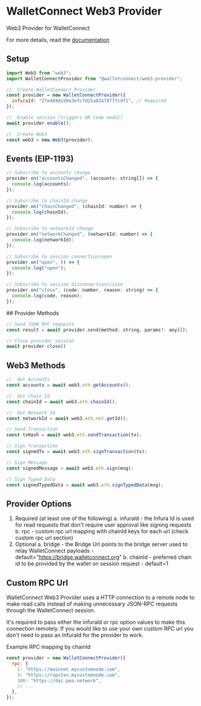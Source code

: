 # WalletConnect Web3 Provider

Web3 Provider for WalletConnect

For more details, read the [documentation](https://docs.walletconnect.org)

## Setup

```javascript
import Web3 from "web3";
import WalletConnectProvider from "@walletconnect/web3-provider";

//  Create WalletConnect Provider
const provider = new WalletConnectProvider({
  infuraId: "27e484dcd9e3efcfd25a83a78777cdf1", // Required
});

//  Enable session (triggers QR Code modal)
await provider.enable();

//  Create Web3
const web3 = new Web3(provider);
```

## Events (EIP-1193)

```javascript
// Subscribe to accounts change
provider.on("accountsChanged", (accounts: string[]) => {
  console.log(accounts);
});

// Subscribe to chainId change
provider.on("chainChanged", (chainId: number) => {
  console.log(chainId);
});

// Subscribe to networkId change
provider.on("networkChanged", (networkId: number) => {
  console.log(networkId);
});

// Subscribe to session connection/open
provider.on("open", () => {
  console.log("open");
});

// Subscribe to session disconnection/close
provider.on("close", (code: number, reason: string) => {
  console.log(code, reason);
});
```

## Provider Methods

```javascript
// Send JSON RPC requests
const result = await provider.send(method: string, params?: any[]);

// Close provider session
await provider.close()
```

## Web3 Methods

```javascript
//  Get Accounts
const accounts = await web3.eth.getAccounts();

//  Get Chain Id
const chainId = await web3.eth.chainId();

//  Get Network Id
const networkId = await web3.eth.net.getId();

// Send Transaction
const txHash = await web3.eth.sendTransaction(tx);

// Sign Transaction
const signedTx = await web3.eth.signTransaction(tx);

// Sign Message
const signedMessage = await web3.eth.sign(msg);

// Sign Typed Data
const signedTypedData = await web3.eth.signTypedData(msg);
```

## Provider Options

1. Required (at least one of the following)
   a. infuraId - the Infura Id is used for read requests that don't require user approval like signing requests
   b. rpc - custom rpc url mapping with chainId keys for each url (check custom rpc url section)
2. Optional
   a. bridge - the Bridge Url points to the bridge server used to relay WalletConnect payloads - default="https://bridge.walletconnect.org"
   b. chainId - preferred chain id to be provided by the wallet on session request - default=1

## Custom RPC Url

WalletConnect Web3 Provider uses a HTTP connection to a remote node to make read calls instead of making unnecessary JSON-RPC requests through the WalletConnect session.

It's required to pass either the infuraId or rpc option values to make this connection remotely. If you would like to use your own custom RPC url you don't need to pass an InfuraId for the provider to work.

Example RPC mapping by chainId

```javascript
const provider = new WalletConnectProvider({
  rpc: {
    1: "https://mainnet.mycustomnode.com",
    3: "https://ropsten.mycustomnode.com",
    100: "https://dai.poa.network",
    // ...
  },
});
```
